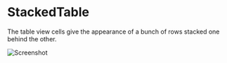 StackedTable
============

The table view cells give the appearance of a bunch of rows stacked one behind the other.

![Screenshot](https://raw.github.com/navisingh/StackedTable/master/StackedTable.png)
